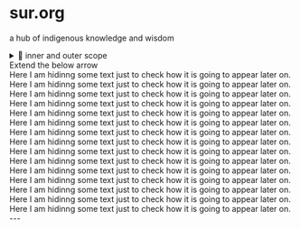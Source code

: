 # sur.org
a hub of indigenous knowledge and wisdom

<details>
<summary>🥚 inner and outer scope</summary>

```js
console.log('-- block scope: inner and outer scope --');

let outerVariable = 'declared outside';
console.log(outerVariable); // 'declared outside'

// begin a new block scope
{
  // variables declared outside of curly are available inside the curly braces
  outerVariable = 'assigned inside';
  console.log(outerVariable); // 'assigned inside'

  let innerVariable = 'declared inside';
  console.log(innerVariable); // 'declared inside'
}

// changes made inside the scope stay when you leave the scope
console.log(outerVariable); // 'assigned inside'

// variables declared in the inner scope are NOT available outside
console.log(innerVariable); // ReferenceError
```

</details>
<detailes>
<summary>Extend the below arrow</summary>
Here I am hidinng some text just to check how it is going to appear later on.
Here I am hidinng some text just to check how it is going to appear later on.
Here I am hidinng some text just to check how it is going to appear later on.
Here I am hidinng some text just to check how it is going to appear later on.
Here I am hidinng some text just to check how it is going to appear later on.
Here I am hidinng some text just to check how it is going to appear later on.
Here I am hidinng some text just to check how it is going to appear later on.
Here I am hidinng some text just to check how it is going to appear later on.
Here I am hidinng some text just to check how it is going to appear later on.
Here I am hidinng some text just to check how it is going to appear later on.
Here I am hidinng some text just to check how it is going to appear later on.
Here I am hidinng some text just to check how it is going to appear later on.
Here I am hidinng some text just to check how it is going to appear later on.
Here I am hidinng some text just to check how it is going to appear later on.
Here I am hidinng some text just to check how it is going to appear later on.
</details>
---
